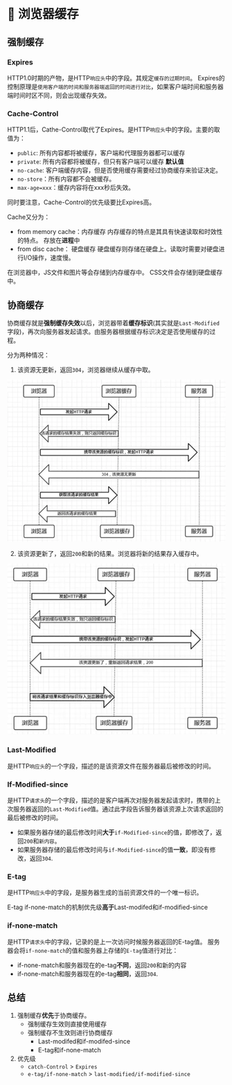# 🤡 浏览器缓存

## 强制缓存

### Expires

HTTP1.0时期的产物，是HTTP`响应头`中的字段。其规定`缓存的过期时间`。 Expires的控制原理是`使用客户端的时间和服务器端返回的时间进行对比`，如果客户端时间和服务器端时间时区不同，则会出现缓存失效。

### Cache-Control

HTTP1.1后，Cathe-Control取代了Expires。是HTTP`响应头`中的字段。主要的取值为：

* `public`: 所有内容都将被缓存，客户端和代理服务器都可以缓存
* `private`: 所有内容都将被缓存，但只有客户端可以缓存 **默认值**
* `no-cache`: 客户端缓存内容，但是否使用缓存需要经过协商缓存来验证决定。
* `no-store`：所有内容都不会被缓存。
* `max-age=xxx`：缓存内容将在xxx秒后失效。

同时要注意，Cache-Control的优先级要比Expires高。

Cache又分为：

* from memory cache：内存缓存 内存缓存的特点是其具有快速读取和时效性的特点。 存放在**进程**中
* from disc cache： 硬盘缓存 硬盘缓存则存储在硬盘上。读取时需要对硬盘进行I/O操作，速度慢。

在浏览器中，JS文件和图片等会存储到内存缓存中。 CSS文件会存储到硬盘缓存中。

## 协商缓存

协商缓存就是**强制缓存失效**以后，浏览器带着**缓存标识**(其实就是`Last-Modified`字段)，再次向服务器发起请求。由服务器根据缓存标识决定是否使用缓存的过程。

分为两种情况：

1. 该资源无更新，返回`304`，浏览器继续从缓存中取。 

![cache-304](images/cache-304.png)

2. 该资源更新了，返回`200`和新的结果。浏览器将新的结果存入缓存中。

![cache-200](images/cache-200.png)


### Last-Modified

是HTTP`响应头`的一个字段，描述的是该资源文件在服务器最后被修改的时间。

### If-Modified-since

是HTTP`请求头`的一个字段，描述的是客户端再次对服务器发起请求时，携带的上次服务器返回的`Last-Modified`值。通过此字段告诉服务器该资源上次请求返回的最后被修改的时间。

* 如果服务器存储的最后修改时间**大于**`if-Modified-since`的值，即修改了，返回`200`和`新内容`。
* 如果服务器存储的最后修改时间与`if-Modified-since`的值**一致**，即没有修改，返回`304`.

### E-tag

是HTTP`响应头`中的字段，是服务器生成的当前资源文件的一个唯一标识。

E-tag if-none-match的机制优先级**高于**Last-modifed和if-modified-since

### if-none-match

是HTTP`请求头`中的字段，记录的是上一次访问时候服务器返回的E-tag值。 服务器会将`if-none-match`的值和服务器上存储的`E-tag`值进行对比：

* if-none-match和服务器现在的e-tag**不同**，返回`200`和新的内容
* if-none-match和服务器现在的e-tag**相同**，返回`304`.

## 总结

1. 强制缓存**优先**于协商缓存。
   * 强制缓存生效则直接使用缓存
   * 强制缓存不生效则进行协商缓存
     * Last-modifed和if-modifed-since
     * E-tag和if-none-match
2. 优先级
   * `catch-Control` > `Expires`
   * `e-tag/if-none-match` > `last-modified/if-modified-since`

